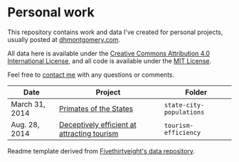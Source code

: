 # Personal work
This repository contains work and data I've created for personal projects, usually posted at [dhmontgomery.com](http://dhmontgomery.com).

All data here is available under the [Creative Commons Attribution 4.0 International License](http://creativecommons.org/licenses/by/4.0/), and all code is available under the [MIT License](http://opensource.org/licenses/MIT).

Feel free to [contact me](mailto:dhmontgomery@gmail.com) with any questions or comments.

Date | Project | Folder
---|---------|-------------
March 31, 2014 | [Primates of the States](http://dhmontgomery.com/2014/03/primates-of-the-states/) | `state-city-populations`
Aug. 28, 2014 | [Deceptively efficient at attracting tourism](http://dhmontgomery.com/2014/08/deceptively-efficient-at-attracting-tourism/) | `tourism-efficiency`

Readme template derived from [Fivethirtyeight's data repository](https://github.com/fivethirtyeight/data).
